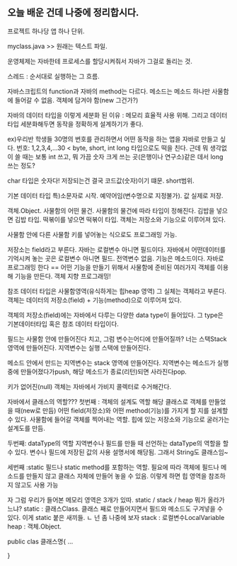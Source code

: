 ## 오늘 배운 건데 나중에 정리합시다.

프로젝트 하나당 앱 하나 단위.

myclass.java >> 원래는 텍스트 파일.


운영체제는 자바한테 프로세스를 할당시켜줘서 자바가 그걸로 돌리는 것.

스레드 : 순서대로 실행하는 그 흐름.

자바스크립트의 function과 자바의 method는 다르다.
메소드는 메소드 하나만 사물함에 들어갈 수 없음.
객체에 담겨야 함(new 그건가?)

자바의 데이터 타입을 이렇게 세분화 된 이유 : 메모리 효율적 사용 위해.
그리고 데이터 타입 세분화해두면 동작을 정확하게 설계하기가 좋다.

ex)우리반 학생들 30명의 번호를 관리하면서 어떤 동작을 하는 앱을 자바로 만들고 싶다.
번호: 1,2,3,4,...30 < byte, short, int long 타입으로도 떡을 친다.
근데 뭐 생각없이 쓸 때는 보통 int 쓰고, 뭐 가끔 숫자 크게 쓰는 곳(은행이나 연구소)같은 데서 long 쓰는 정도?

char 타입은 숫자다!
저장되는건 결국 코드값(숫자)이기 떄문. short범위.

기본 데이터 타입 특)소문자로 시작. 예약어임(변수명으로 지정불가). 값 실제로 저장.


객체.Object. 사물함의 어떤 물건. 사물함의 물건에 따라 타입이 정해진다.
김밥을 넣으면 김밥 타입. 떡볶이를 넣으면 떡볶이 타입.
객체는 저장소와 기능으로 이루어져 있다.

사물함 안에 다른 사물함 키를 넣어놓는 식으로도 프로그래밍 가능.

저장소는 field라고 부른다.
자바는 로컬변수 아니면 필드이다. 자바에서 어떤데이터를 기억시켜 놓는 곳은 로컬변수 아니면 필드. 전역변수 없음.
기능은 메소드이다.
자바로 프로그래밍 한다 == 어떤 기능을 만들기 위해서 사물함에 준비된 여러가지 객체를 이용해 기능을 만든다.
객체 지향 프로그래밍!

참조 데이터 타입은 사물함영역(유식하게는 힙heap 영역)
그 실체는 객체라고 부른다.
객체는 데이터의 저장소(field) + 기능(method)으로 이루어져 있다.

객체의 저장소(field)에는 자바에서 다루는 다양한 data type이 들어있다.
그 type은 기본데이터타입 혹은 참조 데이터 타입이다.

필드는 사물함 안에 만들어진다 치고,
그럼 변수는어디에 만들어질까? 너는 스택Stack 영역에 만들어진다. 지역변수는 실행 스택에 만들어진다.

메소드 안에서 만드는 지역변수는 stack 영역에 만들어진다.
지역변수는 메소드가 실행중에 만들어졌다가push, 해당 메소드가 종료(리턴)되면 사라진다pop.

키가 없어진(null) 객체는 자바에서 가비지 콜렉터로 수거해간다.



자바에서 클래스의 역할???
첫번째 : 객체의 설계도 역할
해당 클래스로 객체를 만들었을 때(new로 만듬) 어떤 field(저장소)와 어떤 method(기능)를 가지게 할 지를 설계할 수 있다.
사물함에 들어갈 객체를 찍어내는 역할.
힙에 있는 저장소와 기능으로 굴러가는 설계도를 만듬.


두번째: dataType의 역할
지역변수나 필드를 만들 때 선언하는 dataType의 역할을 할 수 있다. 변수나 필드에 저장된 값의 사용 설명서에 해당됨.
그래서 String도 클래스임~

세번째 :static 필드나 static method를 포함하는 역할.
필요에 따라 객체에 필드나 메소드를 만들지 않고 클래스 자체에 만들어 놓을 수 있음.
이렇게 하면 힙 영역을 참조하지 않고도 사용 가능


자 그럼 우리가 들어본 메모리 영역은 3개가 있따.
static / stack / heap
뭐가 올라가느냐?
static : 클래스Class. 클래스 째로 만들어지면서 필드와 메소드도 구겨넣을 수 있다. 이게 static 붙은 새끼들.
ㄴ 넌 좀 나중에 보자
stack : 로컬변수LocalVariable
heap : 객체.Object. 





public clas 클래스명{ ... 

}
